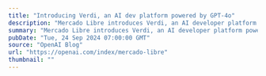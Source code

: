 ```yaml
---
title: "Introducing Verdi, an AI dev platform powered by GPT-4o"
description: "Mercado Libre introduces Verdi, an AI developer platform powered by GPT-4o"
summary: "Mercado Libre introduces Verdi, an AI developer platform powered by GPT-4o"
pubDate: "Tue, 24 Sep 2024 07:00:00 GMT"
source: "OpenAI Blog"
url: "https://openai.com/index/mercado-libre"
thumbnail: ""
---
```


